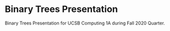 # Binary Trees Presentation
Binary Trees Presentation for UCSB Computing 1A during Fall 2020 Quarter.
